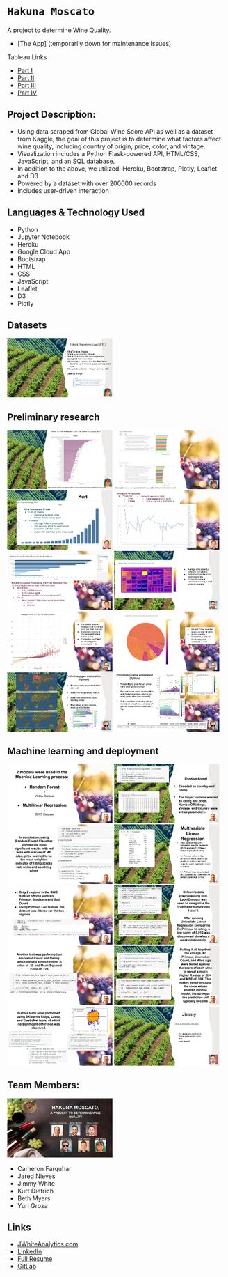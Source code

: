 # `Hakuna Moscato`
A project to determine Wine Quality.

* [The App] (temporarily down for maintenance issues)
<!-- (https://hakuna-moscato.ue.r.appspot.com) -->

Tableau Links
* [Part I](https://public.tableau.com/app/profile/beth.myers/viz/MiscWines/MiscWineDashboard)
* [Part II](https://public.tableau.com/app/profile/beth.myers/viz/Mapofwinessizedbyscore/Map)
* [Part III](https://public.tableau.com/app/profile/beth.myers/viz/AvePricepercountry/AvePricecountry)
* [Part IV](https://public.tableau.com/app/profile/kurt.dietrich5254/viz/v1WineWorkbook/ScorebyKeyReviewWord_1)

## Project Description:

* Using data scraped from Global Wine Score API as well as a dataset from Kaggle, the goal of this project is to determine what factors affect wine quality, including country of origin, price, color, and vintage.
* Visualization includes a Python Flask-powered API, HTML/CSS, JavaScript, and an SQL database.
* In addition to the above, we utilized: Heroku, Bootstrap, Plotly, Leaflet and D3
* Powered by a dataset with over 200000 records
* Includes user-driven interaction

## Languages & Technology Used

- Python
- Jupyter Notebook
- Heroku
- Google Cloud App
- Bootstrap
- HTML
- CSS
- JavaScript
- Leaflet
- D3
- Plotly

## Datasets
<img src="IMG/Wine (1).jpg" width=48%>

## Preliminary research
<img src="IMG/Wine (3).jpg" width=48%> <img src="IMG/Wine (4).jpg" width=48%>
<img src="IMG/Wine (5).jpg" width=48%> <img src="IMG/Wine (6).jpg" width=48%>
<img src="IMG/Wine (7).jpg" width=48%> <img src="IMG/Wine (8).jpg" width=48%>
<img src="IMG/Wine (9).jpg" width=48%> <img src="IMG/Wine (10).jpg" width=48%>
<img src="IMG/Wine (11).jpg" width=48%> <img src="IMG/Wine (12).jpg" width=48%>
## Machine learning and deployment
<img src="IMG/Wine (14).jpg" width=48%> <img src="IMG/Wine (15).jpg" width=48%>
<img src="IMG/Wine (16).jpg" width=48%> <img src="IMG/Wine (17).jpg" width=48%>
<img src="IMG/Wine (18).jpg" width=48%> <img src="IMG/Wine (19).jpg" width=48%>
<img src="IMG/Wine (20).jpg" width=48%> <img src="IMG/Wine (21).jpg" width=48%>
<img src="IMG/Wine (22).jpg" width=48%> <img src="IMG/Wine (23).jpg" width=48%>

## Team Members:
<img src="IMG/Wine.jpg" width=48%>

* Cameron Farquhar
* Jared Nieves
* Jimmy White
* Kurt Dietrich
* Beth Myers
* Yuri Groza

## Links
- [JWhiteAnalytics.com](https://jwhiteanalytics.com)
- [LinkedIn](https://www.linkedin.com/in/jwhite1987)
- [Full Resume](https://jwhiteanalytics.com/JWhite%20DataAnalyst.pdf)
- [GitLab](https://gitlab.com/jimmywhite1987)
